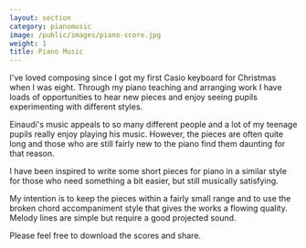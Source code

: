 ```yaml
---
layout: section
category: pianomusic
image: /public/images/piano-score.jpg
weight: 1
title: Piano Music
---
```


I've loved composing since I got my first Casio keyboard for Christmas when I was eight. Through my piano teaching and arranging work I have loads of opportunities to hear new pieces and enjoy seeing pupils experimenting with different styles.

Einaudi's music appeals to so many different people and a lot of my teenage pupils really enjoy playing his music. However, the pieces are often quite long and those who are still fairly new to the piano find them daunting for that reason.

I have been inspired to write some short pieces for piano in a similar style for those who need something a bit easier, but still musically satisfying.

My intention is to keep the pieces within a fairly small range and to use the broken chord accompaniment style that gives the works a flowing quality. Melody lines are simple but require a good projected sound.

Please feel free to download the scores and share.

